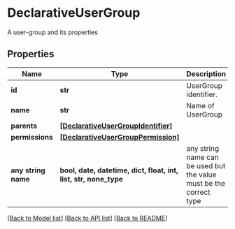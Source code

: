 # DeclarativeUserGroup

A user-group and its properties

## Properties
Name | Type | Description | Notes
------------ | ------------- | ------------- | -------------
**id** | **str** | UserGroup identifier. | 
**name** | **str** | Name of UserGroup | [optional] 
**parents** | [**[DeclarativeUserGroupIdentifier]**](DeclarativeUserGroupIdentifier.md) |  | [optional] 
**permissions** | [**[DeclarativeUserGroupPermission]**](DeclarativeUserGroupPermission.md) |  | [optional] 
**any string name** | **bool, date, datetime, dict, float, int, list, str, none_type** | any string name can be used but the value must be the correct type | [optional]

[[Back to Model list]](../README.md#documentation-for-models) [[Back to API list]](../README.md#documentation-for-api-endpoints) [[Back to README]](../README.md)


